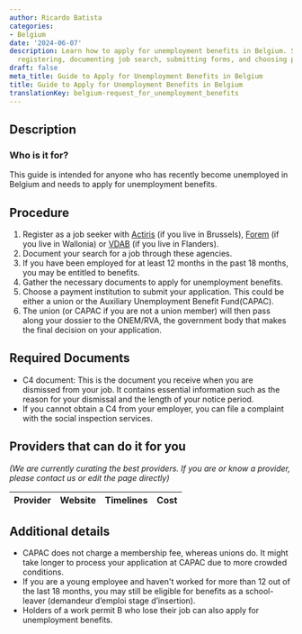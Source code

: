```yaml
---
author: Ricardo Batista
categories:
- Belgium
date: '2024-06-07'
description: Learn how to apply for unemployment benefits in Belgium. Steps include
  registering, documenting job search, submitting forms, and choosing payment institutions.
draft: false
meta_title: Guide to Apply for Unemployment Benefits in Belgium
title: Guide to Apply for Unemployment Benefits in Belgium
translationKey: belgium-request_for_unemployment_benefits
---
```


## Description
### Who is it for?
This guide is intended for anyone who has recently become unemployed in Belgium and needs to apply for unemployment benefits. 

## Procedure
1. Register as a job seeker with [Actiris](https://www.actiris.brussels/en) (if you live in Brussels), [Forem](https://www.leforem.be/) (if you live in Wallonia) or [VDAB](https://www.vdab.be/english) (if you live in Flanders).
2. Document your search for a job through these agencies.
3. If you have been employed for at least 12 months in the past 18 months, you may be entitled to benefits. 
4. Gather the necessary documents to apply for unemployment benefits.
5. Choose a payment institution to submit your application. This could be either a union or the Auxiliary Unemployment Benefit Fund(CAPAC).
6. The union (or CAPAC if you are not a union member) will then pass along your dossier to the ONEM/RVA, the government body that makes the final decision on your application.

## Required Documents
- C4 document: This is the document you receive when you are dismissed from your job. It contains essential information such as the reason for your dismissal and the length of your notice period. 
- If you cannot obtain a C4 from your employer, you can file a complaint with the social inspection services.

## Providers that can do it for you

_(We are currently curating the best providers. If you are or know a provider, please contact us or edit the page directly)_

| Provider        |     Website     |     Timelines    |       Cost      |
| --------------- | --------------- |  :-------------: | :-------------: |

## Additional details
- CAPAC does not charge a membership fee, whereas unions do. It might take longer to process your application at CAPAC due to more crowded conditions.
- If you are a young employee and haven't worked for more than 12 out of the last 18 months, you may still be eligible for benefits as a school-leaver (demandeur d’emploi stage d’insertion).
- Holders of a work permit B who lose their job can also apply for unemployment benefits.